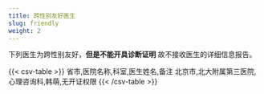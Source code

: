 ```yaml
---
title: 跨性别友好医生
slug: friendly
weight: 2
---
```


下列医生为跨性别友好，**但是不能开具诊断证明** 故不接收医生的详细信息报告。

{{< csv-table >}}
省市,医院名称,科室,医生姓名,备注
北京市,北大附属第三医院,心理咨询科,韩萌,无开证权限
{{< /csv-table >}}
